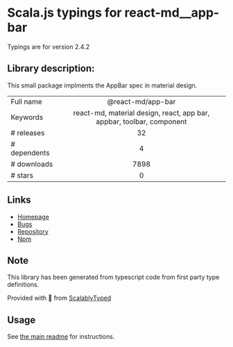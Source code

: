 
# Scala.js typings for react-md__app-bar

Typings are for version 2.4.2

## Library description:
This small package implments the AppBar spec in material design.

|                    |                 |
| ------------------ | :-------------: |
| Full name          | @react-md/app-bar |
| Keywords           | react-md, material design, react, app bar, appbar, toolbar, component |
| # releases         | 32 |
| # dependents       | 4 |
| # downloads        | 7898 |
| # stars            | 0 |

## Links
- [Homepage](https://react-md.dev/packages/app-bar/demos)
- [Bugs](https://github.com/mlaursen/react-md/issues)
- [Repository](https://github.com/mlaursen/react-md)
- [Npm](https://www.npmjs.com/package/%40react-md%2Fapp-bar)
    


## Note
This library has been generated from typescript code from first party type definitions.

Provided with :purple_heart: from [ScalablyTyped](https://github.com/oyvindberg/ScalablyTyped)

## Usage
See [the main readme](../../readme.md) for instructions.


